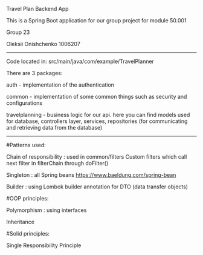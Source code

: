 Travel Plan Backend App

This is a Spring Boot application for our group project for module 50.001

Group 23

Oleksii Onishchenko 1006207

----------------------------------------------------------------------------------

Code located in: src/main/java/com/example/TravelPlanner

There are 3 packages:

auth - implementation of the authentication

common - implementation of some common things such as security and configurations

travelplanning - business logic for our api. here you can find models used for database, controllers layer, services, repositories (for communicating and retrieving data from the database)

----------------------------------------------------------------------------------

#Patterns used:

Chain of responsibility : used in common/filters Custom filters which call next filter in filterChain through doFilter()

Singleton : all Spring beans https://www.baeldung.com/spring-bean

Builder : using Lombok builder annotation for DTO (data transfer objects)

#OOP principles:

Polymorphism : using interfaces

Inheritance

#Solid principles:

Single Responsibility Principle
